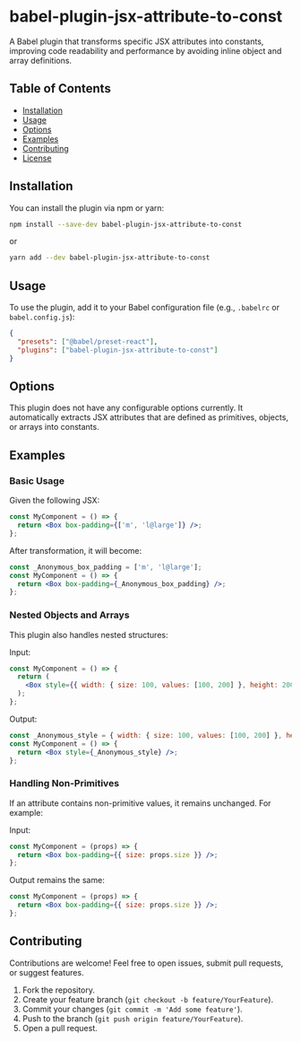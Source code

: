 # babel-plugin-jsx-attribute-to-const

A Babel plugin that transforms specific JSX attributes into constants, improving code readability and performance by avoiding inline object and array definitions.

## Table of Contents

- [Installation](#installation)
- [Usage](#usage)
- [Options](#options)
- [Examples](#examples)
- [Contributing](#contributing)
- [License](#license)

## Installation

You can install the plugin via npm or yarn:

```bash
npm install --save-dev babel-plugin-jsx-attribute-to-const
```

or

```bash
yarn add --dev babel-plugin-jsx-attribute-to-const
```

## Usage

To use the plugin, add it to your Babel configuration file (e.g., `.babelrc` or `babel.config.js`):

```json
{
  "presets": ["@babel/preset-react"],
  "plugins": ["babel-plugin-jsx-attribute-to-const"]
}
```

## Options

This plugin does not have any configurable options currently. It automatically extracts JSX attributes that are defined as primitives, objects, or arrays into constants.

## Examples

### Basic Usage

Given the following JSX:

```jsx
const MyComponent = () => {
  return <Box box-padding={['m', 'l@large']} />;
};
```

After transformation, it will become:

```jsx
const _Anonymous_box_padding = ['m', 'l@large'];
const MyComponent = () => {
  return <Box box-padding={_Anonymous_box_padding} />;
};
```

### Nested Objects and Arrays

This plugin also handles nested structures:

Input:

```jsx
const MyComponent = () => {
  return (
    <Box style={{ width: { size: 100, values: [100, 200] }, height: 200 }} />
  );
};
```

Output:

```jsx
const _Anonymous_style = { width: { size: 100, values: [100, 200] }, height: 200 };
const MyComponent = () => {
  return <Box style={_Anonymous_style} />;
};
```

### Handling Non-Primitives

If an attribute contains non-primitive values, it remains unchanged. For example:

Input:

```jsx
const MyComponent = (props) => {
  return <Box box-padding={{ size: props.size }} />;
};
```

Output remains the same:

```jsx
const MyComponent = (props) => {
  return <Box box-padding={{ size: props.size }} />;
};
```

## Contributing

Contributions are welcome! Feel free to open issues, submit pull requests, or suggest features.

1. Fork the repository.
2. Create your feature branch (`git checkout -b feature/YourFeature`).
3. Commit your changes (`git commit -m 'Add some feature'`).
4. Push to the branch (`git push origin feature/YourFeature`).
5. Open a pull request.
